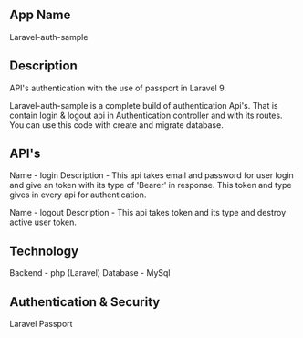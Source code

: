 ## App Name
Laravel-auth-sample

## Description
API's authentication with the use of passport in Laravel 9.

Laravel-auth-sample is a complete build of authentication Api's. That is contain login & logout api in Authentication controller and with its routes. You can use this code with create and migrate database.

## API's
Name - login
Description - This api takes email and password for user login and give an token with its type of 'Bearer' in response. This token and type gives in every api for authentication.

Name - logout
Description - This api takes token and its type and destroy active user token.

## Technology
Backend - php (Laravel)
Database - MySql

## Authentication & Security
Laravel Passport

